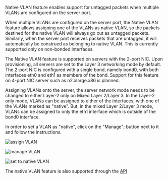 <!-- <meta>
{
    "title":"Native VLAN",
    "description":"Setting up Native VLAN",
    "tag":["VLAN", "Layer2"],
    "seo-title": "Native VLAN - Packet Developer Docs",
    "seo-description": "Setting up Native VLAN",
    "og-title": "Utilizing Native VLAN",
    "og-description": "Setting up Native VLAN",
    "og-image": "/images/packet-product-docs.png"
}
</meta> -->



Native VLAN feature enables support for untagged packets when multiple VLANs are configured on the server port.

When multiple VLANs are configured on the server port, the Native VLAN feature allows assigning one of the VLANs as native VLAN, so the packets destined for the native VLAN will always go out as untagged packets. Similarly, when the server port receives packets that are untagged, it will automatically be construed as belonging to native VLAN. This is currently supported only on non-bonded interfaces.

The Native VLAN feature is supported on servers with the 2-port NIC. Upon provisioning, all servers are set to the Layer 3 networking mode by default. The 2-port NIC is configured with a single bond, namely bond0, with both interfaces eth0 and eth1 as members of the bond. Support for this feature on 4-port NIC server such as n2.xlarge.x86 is planned.

Assigning VLANs onto the server, the server network mode needs to be changed to either Layer-2 only on Mixed Layer 2/Layer 3. In the Layer-2 only mode, VLANs can be assigned to either of the interfaces, with one of the VLANs marked as "native". But, in the mixed Layer 2/Layer 3 mode, VLANs can be assigned to only the eth1 interface which is outside of the bond0 interface.

In order to set a VLAN as "native", click on the "Manage"; button next to it and follow the instructions.

![assign VLAN](/images/native-vlan/Assign-VLAN.png)

![manage VLAN](/images/native-vlan/Manage-VLAN.png)

![set to native VLAN](/images/native-vlan/Set-VLAN-To-Native.png)

The native VLAN feature is also supported through the [API](https://gist.github.com/usrdev/347ccb21372da862c92c00035e4bf5a5)

